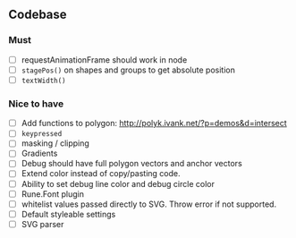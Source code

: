 ## Codebase

### Must

- [ ] requestAnimationFrame should work in node
- [ ] `stagePos()` on shapes and groups to get absolute position
- [ ] `textWidth()`

### Nice to have 

- [ ] Add functions to polygon: http://polyk.ivank.net/?p=demos&d=intersect
- [ ] `keypressed`
- [ ] masking / clipping
- [ ] Gradients
- [ ] Debug should have full polygon vectors and anchor vectors
- [ ] Extend color instead of copy/pasting code.
- [ ] Ability to set debug line color and debug circle color
- [ ] Rune.Font plugin
- [ ] whitelist values passed directly to SVG. Throw error if not supported.
- [ ] Default styleable settings
- [ ] SVG parser
